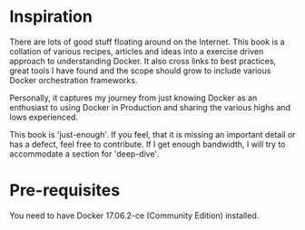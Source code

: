 # Inspiration

There are lots of good stuff floating around on the Internet. This book is a collation of various recipes, articles and ideas into a exercise driven approach to understanding Docker. It also cross links to best practices, great tools I have found and the scope should grow to include various Docker orchestration frameworks.

Personally, it captures my journey from just knowing Docker as an enthusiast to using Docker in Production and sharing the various highs and lows experienced.

This book is 'just-enough'. If you feel, that it is missing an important detail or has a defect, feel free to contribute. If I get enough bandwidth, I will try to accommodate a section for 'deep-dive'.

# Pre-requisites

You need to have Docker 17.06.2-ce \(Community Edition\) installed. 



